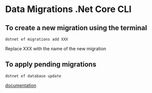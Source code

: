 # Data Migrations .Net Core CLI

## To create a new migration using the terminal

```
dotnet ef migrations add XXX
```

Replace XXX with the name of the new migration

## To apply pending migrations

```
dotnet ef database update
```

[documentation](https://docs.microsoft.com/en-us/ef/core/managing-schemas/migrations/?tabs=dotnet-core-cli)
